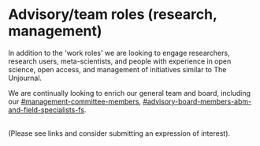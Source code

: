 # Advisory/team roles (research, management)

In addition to the 'work roles' we are looking to engage researchers, research users, meta-scientists, and people with experience in open science, open access, and management of initiatives similar to The Unjournal.

We are continually looking to enrich our general team and board, including our [#management-committee-members](../../organizational-roles-and-responsibilities.md#management-committee-members "mention"), [#advisory-board-members-abm-and-field-specialists-fs](../../organizational-roles-and-responsibilities.md#advisory-board-members-abm-and-field-specialists-fs "mention").&#x20;

\
(Please see links and consider submitting an expression of interest).

